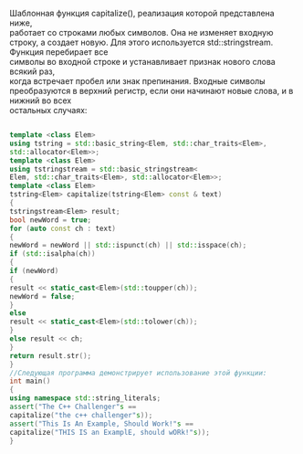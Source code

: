Шаблонная функция capitalize(), реализация которой представлена ниже,  
работает со строками любых символов. Она не изменяет входную строку, а создает новую. Для этого используется std::stringstream. Функция перебирает все  
символы во входной строке и устанавливает признак нового слова всякий раз,  
когда встречает пробел или знак препинания. Входные символы преобразуются в верхний регистр, если они начинают новые слова, и в нижний во всех  
остальных случаях:  

```C++

template <class Elem>
using tstring = std::basic_string<Elem, std::char_traits<Elem>,
std::allocator<Elem>>;
template <class Elem>
using tstringstream = std::basic_stringstream<
Elem, std::char_traits<Elem>, std::allocator<Elem>>;
template <class Elem>
tstring<Elem> capitalize(tstring<Elem> const & text)
{
tstringstream<Elem> result;
bool newWord = true;
for (auto const ch : text)
{
newWord = newWord || std::ispunct(ch) || std::isspace(ch);
if (std::isalpha(ch))
{
if (newWord)
{
result << static_cast<Elem>(std::toupper(ch));
newWord = false;
}
else
result << static_cast<Elem>(std::tolower(ch));
}
else result << ch;
}
return result.str();
}
//Следующая программа демонстрирует использование этой функции:
int main()
{
using namespace std::string_literals;
assert("The C++ Challenger"s ==
capitalize("the c++ challenger"s));
assert("This Is An Example, Should Work!"s ==
capitalize("THIS IS an ExamplE, should wORk!"s));
}
```